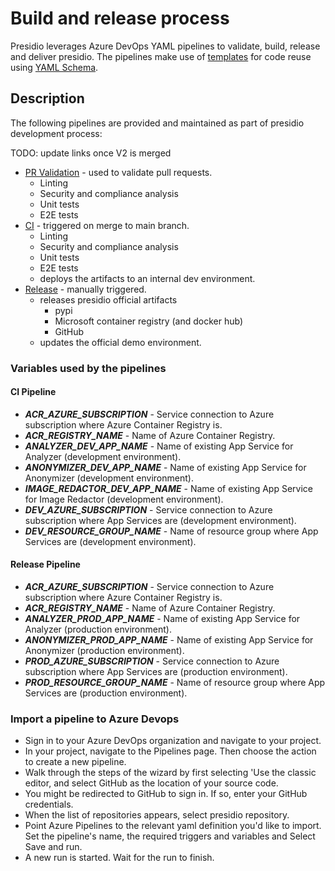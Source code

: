 # Build and release process

Presidio leverages Azure DevOps YAML pipelines to validate, build, release and deliver presidio.
The pipelines make use of [templates](https://docs.microsoft.com/en-us/azure/devops/pipelines/process/templates?view=azure-devops)
for code reuse using [YAML Schema](https://docs.microsoft.com/en-us/azure/devops/pipelines/yaml-schema?view=azure-devops&tabs=schema).

## Description

The following pipelines are provided and maintained as part of presidio development process:

TODO: update links once V2 is merged

-   [PR Validation](https://github.com/microsoft/presidio/blob/V2/azure-pipelines.yml) - used to validate pull requests.
    -   Linting
    -   Security and compliance analysis
    -   Unit tests
    -   E2E tests
-   [CI](https://github.com/microsoft/presidio/blob/V2/azure-pipelines-ci.yml) - triggered on merge to main branch.
    -   Linting
    -   Security and compliance analysis
    -   Unit tests
    -   E2E tests
    -   deploys the artifacts to an internal dev environment.
-   [Release](https://github.com/microsoft/presidio/blob/V2/azure-pipelines.yml) - manually triggered.
    -   releases presidio official artifacts
        -   pypi
        -   Microsoft container registry (and docker hub)
        -   GitHub
    -   updates the official demo environment.

### Variables used by the pipelines

#### CI Pipeline

-   **_ACR_AZURE_SUBSCRIPTION_** - Service connection to Azure subscription where Azure Container Registry is.
-   **_ACR_REGISTRY_NAME_** - Name of Azure Container Registry.
-   **_ANALYZER_DEV_APP_NAME_** - Name of existing App Service for Analyzer (development environment).
-   **_ANONYMIZER_DEV_APP_NAME_** - Name of existing App Service for Anonymizer (development environment).
-   **_IMAGE_REDACTOR_DEV_APP_NAME_** - Name of existing App Service for Image Redactor (development environment).
-   **_DEV_AZURE_SUBSCRIPTION_** - Service connection to Azure subscription where App Services are (development environment).
-   **_DEV_RESOURCE_GROUP_NAME_** - Name of resource group where App Services are (development environment).

#### Release Pipeline

-   **_ACR_AZURE_SUBSCRIPTION_** - Service connection to Azure subscription where Azure Container Registry is.
-   **_ACR_REGISTRY_NAME_** - Name of Azure Container Registry.
-   **_ANALYZER_PROD_APP_NAME_** - Name of existing App Service for Analyzer (production environment).
-   **_ANONYMIZER_PROD_APP_NAME_** - Name of existing App Service for Anonymizer (production environment).
-   **_PROD_AZURE_SUBSCRIPTION_** - Service connection to Azure subscription where App Services are (production environment).
-   **_PROD_RESOURCE_GROUP_NAME_** - Name of resource group where App Services are (production environment).

### Import a pipeline to Azure Devops

-   Sign in to your Azure DevOps organization and navigate to your project.
-   In your project, navigate to the Pipelines page. Then choose the action to create a new pipeline.
-   Walk through the steps of the wizard by first selecting 'Use the classic editor, and select GitHub as the location of your source code.
-   You might be redirected to GitHub to sign in. If so, enter your GitHub credentials.
-   When the list of repositories appears, select presidio repository.
-   Point Azure Pipelines to the relevant yaml definition you'd like to import.
    Set the pipeline's name, the required triggers and variables and Select Save and run.
-   A new run is started. Wait for the run to finish.
